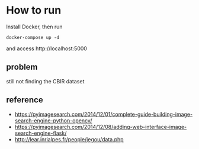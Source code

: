 # How to run
Install Docker, then run

```
docker-compose up -d
```

and access http://localhost:5000

## problem
still not finding the CBIR dataset

## reference
- https://pyimagesearch.com/2014/12/01/complete-guide-building-image-search-engine-python-opencv/
- https://pyimagesearch.com/2014/12/08/adding-web-interface-image-search-engine-flask/
- http://lear.inrialpes.fr/people/jegou/data.php